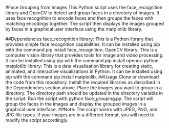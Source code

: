 #Face Grouping from Images
This Python script uses the face_recognition library and OpenCV to detect and group faces in a directory of images. It uses face recognition to encode faces and then groups the faces with matching encodings together. The script then displays the images grouped by faces in a graphical user interface using the matplotlib library.

##Dependencies
face_recognition library: This is a Python library that provides simple face recognition capabilities. It can be installed using pip with the command pip install face_recognition.
OpenCV library: This is a computer vision library that provides tools for image and video processing. It can be installed using pip with the command pip install opencv-python.
matplotlib library: This is a data visualization library for creating static, animated, and interactive visualizations in Python. It can be installed using pip with the command pip install matplotlib.
##Usage
Clone or download the code from this repository.
Install the required libraries as described in the Dependencies section above.
Place the images you want to group in a directory. The directory path should be updated in the directory variable in the script.
Run the script with python face_grouping.py.
The script will group the faces in the images and display the grouped images in a graphical user interface.
##Note: The script works with JPEG, PNG, and JPG file types. If your images are in a different format, you will need to modify the script accordingly.
